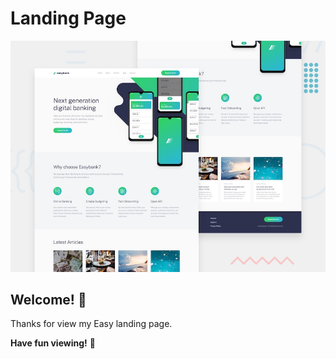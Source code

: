 # Landing Page

![Design preview for the Easybank landing page coding challenge](./design/desktop-preview.jpg)

## Welcome! 👋

Thanks for view my Easy landing page.

**Have fun viewing!** 🚀
